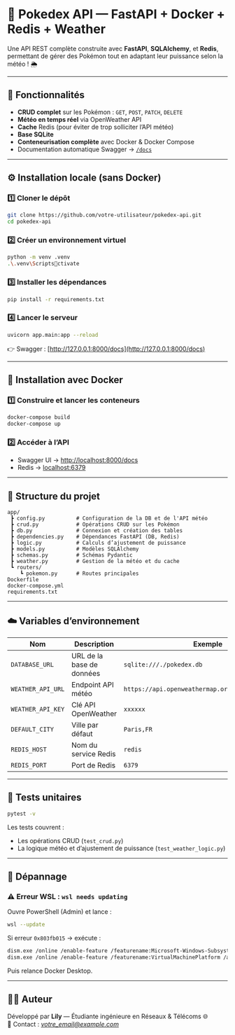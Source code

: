 
# 🧠 Pokedex API — FastAPI + Docker + Redis + Weather

Une API REST complète construite avec **FastAPI**, **SQLAlchemy**, et **Redis**, permettant de gérer des Pokémon tout en adaptant leur puissance selon la météo ! 🌦️

---

## 🚀 Fonctionnalités

- **CRUD complet** sur les Pokémon : `GET`, `POST`, `PATCH`, `DELETE`
- **Météo en temps réel** via OpenWeather API
- **Cache** Redis (pour éviter de trop solliciter l’API météo)
- **Base SQLite**
- **Conteneurisation complète** avec Docker & Docker Compose
- Documentation automatique Swagger → [`/docs`](http://localhost:8000/docs)

---

## ⚙️ Installation locale (sans Docker)

### 1️⃣ Cloner le dépôt
```bash
git clone https://github.com/votre-utilisateur/pokedex-api.git
cd pokedex-api
```

### 2️⃣ Créer un environnement virtuel
```bash
python -m venv .venv
.\.venv\Scriptsctivate
```

### 3️⃣ Installer les dépendances
```bash
pip install -r requirements.txt
```

### 4️⃣ Lancer le serveur
```bash
uvicorn app.main:app --reload
```
👉 Swagger : [http://127.0.0.1:8000/docs](http://127.0.0.1:8000/docs)

---

## 🐳 Installation avec Docker

### 1️⃣ Construire et lancer les conteneurs
```bash
docker-compose build
docker-compose up
```

### 2️⃣ Accéder à l’API
- Swagger UI → [http://localhost:8000/docs](http://localhost:8000/docs)
- Redis → [localhost:6379](http://localhost:6379)

---

## 🧩 Structure du projet

```
app/
 ┣ config.py          # Configuration de la DB et de l'API météo
 ┣ crud.py            # Opérations CRUD sur les Pokémon
 ┣ db.py              # Connexion et création des tables
 ┣ dependencies.py    # Dépendances FastAPI (DB, Redis)
 ┣ logic.py           # Calculs d’ajustement de puissance
 ┣ models.py          # Modèles SQLAlchemy
 ┣ schemas.py         # Schémas Pydantic
 ┣ weather.py         # Gestion de la météo et du cache
 ┗ routers/
    ┗ pokemon.py      # Routes principales
Dockerfile
docker-compose.yml
requirements.txt
```

---

## ☁️ Variables d’environnement

| Nom | Description | Exemple |
|-----|--------------|----------|
| `DATABASE_URL` | URL de la base de données | `sqlite:///./pokedex.db` |
| `WEATHER_API_URL` | Endpoint API météo | `https://api.openweathermap.org/data/2.5/weather` |
| `WEATHER_API_KEY` | Clé API OpenWeather | `xxxxxx` |
| `DEFAULT_CITY` | Ville par défaut | `Paris,FR` |
| `REDIS_HOST` | Nom du service Redis | `redis` |
| `REDIS_PORT` | Port de Redis | `6379` |

---

## 🧪 Tests unitaires

```bash
pytest -v
```

Les tests couvrent :
- Les opérations CRUD (`test_crud.py`)
- La logique météo et d’ajustement de puissance (`test_weather_logic.py`)

---

## 🧰 Dépannage

### ⚠️ Erreur WSL : `wsl needs updating`
Ouvre PowerShell (Admin) et lance :
```bash
wsl --update
```
Si erreur `0x803fb015` → exécute :
```bash
dism.exe /online /enable-feature /featurename:Microsoft-Windows-Subsystem-Linux /all /norestart
dism.exe /online /enable-feature /featurename:VirtualMachinePlatform /all /norestart
```
Puis relance Docker Desktop.

---

## 👨‍💻 Auteur

Développé par **Lily** — Étudiante ingénieure en Réseaux & Télécoms 🌐  
📧 Contact : *votre_email@example.com*
